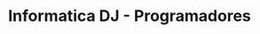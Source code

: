 ---
title: "Informatica DJ - Programadores"
url: /alcala-de-guadaira/informatica-dj-programadores/
shop: hardware
---